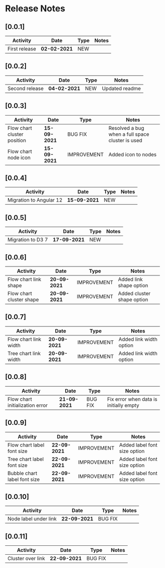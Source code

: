 # Release Notes

## [0.0.1]

| Activity | Date | Type | Notes |
| -------- | ---- | ---- | ---- |
| First release | **02-02-2021** | NEW | |

## [0.0.2]

| Activity | Date | Type | Notes |
| -------- | ---- | ---- | ---- |
| Second release | **04-02-2021** | NEW | Updated readme |

## [0.0.3]

| Activity | Date | Type | Notes |
| -------- | ---- | ---- | ---- |
| Flow chart cluster position | **15-09-2021** | BUG FIX | Resolved a bug when a full space cluster is used |
| Flow chart node icon | **15-09-2021** | IMPROVEMENT | Added icon to nodes |

## [0.0.4]

| Activity | Date | Type | Notes |
| -------- | ---- | ---- | ---- |
| Migration to Angular 12 | **15-09-2021** | NEW | |

## [0.0.5]

| Activity | Date | Type | Notes |
| -------- | ---- | ---- | ---- |
| Migration to D3 7 | **17-09-2021** | NEW | |

## [0.0.6]

| Activity | Date | Type | Notes |
| -------- | ---- | ---- | ---- |
| Flow chart link shape | **20-09-2021** | IMPROVEMENT | Added link shape option |
| Flow chart cluster shape | **20-09-2021** | IMPROVEMENT | Added cluster shape option |

## [0.0.7]

| Activity | Date | Type | Notes |
| -------- | ---- | ---- | ---- |
| Flow chart link width | **20-09-2021** | IMPROVEMENT | Added link width option |
| Tree chart link width | **20-09-2021** | IMPROVEMENT | Added link width option |

## [0.0.8]

| Activity | Date | Type | Notes |
| -------- | ---- | ---- | ---- |
| Flow chart initialization error | **21-09-2021** | BUG FIX | Fix error when data is initially empty |

## [0.0.9]

| Activity | Date | Type | Notes |
| -------- | ---- | ---- | ---- |
| Flow chart label font size | **22-09-2021** | IMPROVEMENT | Added label font size option |
| Tree chart label font size | **22-09-2021** | IMPROVEMENT | Added label font size option |
| Bubble chart label font size | **22-09-2021** | IMPROVEMENT | Added label font size option |

## [0.0.10]

| Activity | Date | Type | Notes |
| -------- | ---- | ---- | ---- |
| Node label under link | **22-09-2021** | BUG FIX | |

## [0.0.11]

| Activity | Date | Type | Notes |
| -------- | ---- | ---- | ---- |
| Cluster over link | **22-09-2021** | BUG FIX | |
